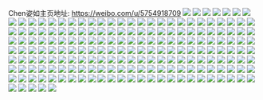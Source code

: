 Chen姿如主页地址: https://weibo.com/u/5754918709 
![](https://wx4.sinaimg.cn/mw2000/006ht3fvly1h9gepgpaowj329n30yb2b.jpg) 
![](https://wx4.sinaimg.cn/mw2000/006ht3fvly1h9gepett8fj329n30yhdv.jpg) 
![](https://wx4.sinaimg.cn/mw2000/006ht3fvly1h9e25t65yjj30ve15vn5x.jpg) 
![](https://wx4.sinaimg.cn/mw2000/006ht3fvly1h9e25vn18qj31sc2dshdu.jpg) 
![](https://wx4.sinaimg.cn/mw2000/006ht3fvly1h9ba7bue8xj32eo37kqv7.jpg) 
![](https://wx4.sinaimg.cn/mw2000/006ht3fvly1h9ai5tb2gqj30wr14bjy1.jpg) 
![](https://wx4.sinaimg.cn/mw2000/006ht3fvly1h97zeulo1ij32c034gb29.jpg) 
![](https://wx4.sinaimg.cn/mw2000/006ht3fvly1h97zevbcaoj32c035gb29.jpg) 
![](https://wx4.sinaimg.cn/mw2000/006ht3fvly1h97zespe07j32c034onpe.jpg) 
![](https://wx4.sinaimg.cn/mw2000/006ht3fvly1h93o49yflwj32c0340npe.jpg) 
![](https://wx4.sinaimg.cn/mw2000/006ht3fvly1h93o4bq9bqj32c03401ky.jpg) 
![](https://wx4.sinaimg.cn/mw2000/006ht3fvly1h93o4dkr4dj32c0340x6p.jpg) 
![](https://wx4.sinaimg.cn/mw2000/006ht3fvly1h93o4dzj38j30u0140anq.jpg) 
![](https://wx4.sinaimg.cn/mw2000/006ht3fvly1h931yhk9stj32c03401ky.jpg) 
![](https://wx4.sinaimg.cn/mw2000/006ht3fvly1h92am7o8xyj31sc2dsx6p.jpg) 
![](https://wx4.sinaimg.cn/mw2000/006ht3fvly1h92am8pd1ej32c03404qq.jpg) 
![](https://wx4.sinaimg.cn/mw2000/006ht3fvly1h90v3lvvzvj30u0140q7u.jpg) 
![](https://wx4.sinaimg.cn/mw2000/006ht3fvly1h90573srvzj324g2tynpd.jpg) 
![](https://wx4.sinaimg.cn/mw2000/006ht3fvly1h90572z8l8j32c0340qv5.jpg) 
![](https://wx4.sinaimg.cn/mw2000/006ht3fvly1h90576rw9wj32c03401l0.jpg) 
![](https://wx4.sinaimg.cn/mw2000/006ht3fvly1h9057a9rfdj32c0340e83.jpg) 
![](https://wx4.sinaimg.cn/mw2000/006ht3fvly1h905784e0mj32c0354u0z.jpg) 
![](https://wx4.sinaimg.cn/mw2000/006ht3fvly1h905793jsdj32c03404qq.jpg) 
![](https://wx4.sinaimg.cn/mw2000/006ht3fvly1h90574y7e4j32c03541l0.jpg) 
![](https://wx4.sinaimg.cn/mw2000/006ht3fvly1h90595vmvnj30tz13z7g4.jpg) 
![](https://wx4.sinaimg.cn/mw2000/006ht3fvly1h8xuwfxojyj327i2y0npf.jpg) 
![](https://wx4.sinaimg.cn/mw2000/006ht3fvly1h8xuwchxopj32c03407wi.jpg) 
![](https://wx4.sinaimg.cn/mw2000/006ht3fvly1h8wq75pizwj31sc2dskjl.jpg) 
![](https://wx4.sinaimg.cn/mw2000/006ht3fvly1h8wq74yuz5j31q52aunpd.jpg) 
![](https://wx4.sinaimg.cn/mw2000/006ht3fvly1h8n6108ggej30u01400zi.jpg) 
![](https://wx4.sinaimg.cn/mw2000/006ht3fvly1h8jv5hauxpj32dr36ckjn.jpg) 
![](https://wx4.sinaimg.cn/mw2000/006ht3fvly1h828x8h2v7j32c03401kz.jpg) 
![](https://wx4.sinaimg.cn/mw2000/006ht3fvly1h7zaw5xdv7j32c0340e83.jpg) 
![](https://wx4.sinaimg.cn/mw2000/006ht3fvly1h7rqiuiv0ej30u0141dnb.jpg) 
![](https://wx4.sinaimg.cn/mw2000/006ht3fvly1h7rqiv5ldcj30u0148qbc.jpg) 
![](https://wx4.sinaimg.cn/mw2000/006ht3fvly1h7rqitxh3zj30u0140gt0.jpg) 
![](https://wx4.sinaimg.cn/mw2000/006ht3fvly1h7rqiwa1jdj30u014046h.jpg) 
![](https://wx4.sinaimg.cn/mw2000/006ht3fvly1h7rqivou46j30u0140n3o.jpg) 
![](https://wx4.sinaimg.cn/mw2000/006ht3fvly1h7563vix0ij32c035in8o.jpg) 
![](https://wx4.sinaimg.cn/mw2000/006ht3fvly1h6sgblntujj30u0140drd.jpg) 
![](https://wx4.sinaimg.cn/mw2000/006ht3fvly1h6sgbmn0rnj31sc2ds1ky.jpg) 
![](https://wx4.sinaimg.cn/mw2000/006ht3fvly1h6rdvc9a71j33402c0x6q.jpg) 
![](https://wx4.sinaimg.cn/mw2000/006ht3fvly1h6rdvafsmxj320g2on7wi.jpg) 
![](https://wx4.sinaimg.cn/mw2000/006ht3fvly1h6rdvb04obj30ph0xyq3w.jpg) 
![](https://wx4.sinaimg.cn/mw2000/006ht3fvly1h6rdw73k9tj32c03400v6.jpg) 
![](https://wx4.sinaimg.cn/mw2000/006ht3fvly1h65dsrppibj30u0156jzt.jpg) 
![](https://wx4.sinaimg.cn/mw2000/006ht3fvly1h65dss4rp7j30u014awjn.jpg) 
![](https://wx4.sinaimg.cn/mw2000/006ht3fvly1h5kgio7m2pj325c2w7kjm.jpg) 
![](https://wx4.sinaimg.cn/mw2000/006ht3fvly1h5kgiqgi6hj321j2qdqv6.jpg) 
![](https://wx4.sinaimg.cn/mw2000/006ht3fvly1h5kgispw8vj31zz2p7npe.jpg) 
![](https://wx4.sinaimg.cn/mw2000/006ht3fvly1h5i8oouzkjj30u0140dn8.jpg) 
![](https://wx4.sinaimg.cn/mw2000/006ht3fvly1h5b0xdblkxj30tx13nnbs.jpg) 
![](https://wx4.sinaimg.cn/mw2000/006ht3fvly1h57t7vs9whj32c0340kjn.jpg) 
![](https://wx4.sinaimg.cn/mw2000/006ht3fvly1h57t7zs5f4j32c0340npe.jpg) 
![](https://wx4.sinaimg.cn/mw2000/006ht3fvly1h57t7yjismj32c0340qv7.jpg) 
![](https://wx4.sinaimg.cn/mw2000/006ht3fvly1h55dsdxmjtj329e3401ky.jpg) 
![](https://wx4.sinaimg.cn/mw2000/006ht3fvly1h55dsfqtxtj329e340npf.jpg) 
![](https://wx4.sinaimg.cn/mw2000/006ht3fvly1h55dsh55alj32c0340npe.jpg) 
![](https://wx4.sinaimg.cn/mw2000/006ht3fvly1h55dsiwxx3j32c0340kjm.jpg) 
![](https://wx4.sinaimg.cn/mw2000/006ht3fvly1h4pbwsjtr0j32c034uu0y.jpg) 
![](https://wx4.sinaimg.cn/mw2000/006ht3fvly1h4pbwqtpahj32bb340u0y.jpg) 
![](https://wx4.sinaimg.cn/mw2000/006ht3fvly1h4n1ljgv1dj325830tnpe.jpg) 
![](https://wx4.sinaimg.cn/mw2000/006ht3fvly1h4n1lkj12rj326x32hb2a.jpg) 
![](https://wx4.sinaimg.cn/mw2000/006ht3fvly1h4jje0d62aj32c033y1kz.jpg) 
![](https://wx4.sinaimg.cn/mw2000/006ht3fvly1h4idi0f50hj31qs2bpb2a.jpg) 
![](https://wx4.sinaimg.cn/mw2000/006ht3fvly1h4g3jhdn57j3299340qv7.jpg) 
![](https://wx4.sinaimg.cn/mw2000/006ht3fvly1h4g3jj2ea4j320g2qnu0y.jpg) 
![](https://wx4.sinaimg.cn/mw2000/006ht3fvly1h4g3jknmlwj32aw33t1ky.jpg) 
![](https://wx4.sinaimg.cn/mw2000/006ht3fvly1h4g3je69fsj31sc2dshdt.jpg) 
![](https://wx4.sinaimg.cn/mw2000/006ht3fvly1h4cl42mj8aj31qv2bthdu.jpg) 
![](https://wx4.sinaimg.cn/mw2000/006ht3fvly1h4cl3wm4sgj30yi0khdl6.jpg) 
![](https://wx4.sinaimg.cn/mw2000/006ht3fvly1h480ugs47zj328p2zke83.jpg) 
![](https://wx4.sinaimg.cn/mw2000/006ht3fvly1h480uhzdvoj32c0340qv5.jpg) 
![](https://wx4.sinaimg.cn/mw2000/006ht3fvly1h480ueul8ej32az340kjn.jpg) 
![](https://wx4.sinaimg.cn/mw2000/006ht3fvly1h480ujmsqwj32c0340b2b.jpg) 
![](https://wx4.sinaimg.cn/mw2000/006ht3fvly1h480uktw9ej329s311b2b.jpg) 
![](https://wx4.sinaimg.cn/mw2000/006ht3fvly1h480x2179zj32562wq4qq.jpg) 
![](https://wx4.sinaimg.cn/mw2000/006ht3fvly1h480wyv6pmj32c03407wj.jpg) 
![](https://wx4.sinaimg.cn/mw2000/006ht3fvly1h480x0exr2j32az34iqv6.jpg) 
![](https://wx4.sinaimg.cn/mw2000/006ht3fvly1h480x39fblj31sc2dsnpe.jpg) 
![](https://wx4.sinaimg.cn/mw2000/006ht3fvly1h480x4zowaj32c03407wj.jpg) 
![](https://wx4.sinaimg.cn/mw2000/006ht3fvly1h47o5yg8nxj32b2356x6q.jpg) 
![](https://wx4.sinaimg.cn/mw2000/006ht3fvly1h47o5xe98jj32c0340e82.jpg) 
![](https://wx4.sinaimg.cn/mw2000/006ht3fvly1h47o5v0xz3j30u01404a2.jpg) 
![](https://wx4.sinaimg.cn/mw2000/006ht3fvly1h47o6102voj32c0340qv7.jpg) 
![](https://wx4.sinaimg.cn/mw2000/006ht3fvly1h47o628nwcj32c0340u0z.jpg) 
![](https://wx4.sinaimg.cn/mw2000/006ht3fvly1h47o5ze4oaj31sc2dsnpd.jpg) 
![](https://wx4.sinaimg.cn/mw2000/006ht3fvly1h47o5uneduj31sc2dsu0x.jpg) 
![](https://wx4.sinaimg.cn/mw2000/006ht3fvly1h3v7qewk22j32c033yhdw.jpg) 
![](https://wx4.sinaimg.cn/mw2000/006ht3fvly1h3v7r5epsxj318g1n9e1f.jpg) 
![](https://wx4.sinaimg.cn/mw2000/006ht3fvly1h3v7q43itbj30tu13u7h7.jpg) 
![](https://wx4.sinaimg.cn/mw2000/006ht3fvly1h3v7qc8f2hj32c0340hdu.jpg) 
![](https://wx4.sinaimg.cn/mw2000/006ht3fvly1h3v7q7v5dvj32c0340b2a.jpg) 
![](https://wx4.sinaimg.cn/mw2000/006ht3fvly1h3u3ja9n36j32ad340npf.jpg) 
![](https://wx4.sinaimg.cn/mw2000/006ht3fvly1h3obgeofmwj318g18gapz.jpg) 
![](https://wx4.sinaimg.cn/mw2000/006ht3fvly1h3obgp61l8j32c02c0e81.jpg) 
![](https://wx4.sinaimg.cn/mw2000/006ht3fvly1h3n1o5njl7j30u0140112.jpg) 
![](https://wx4.sinaimg.cn/mw2000/006ht3fvly1h3j7qmpbhvj30u00u0gnt.jpg) 
![](https://wx4.sinaimg.cn/mw2000/006ht3fvly1h3g6ghl5lhj32c0340x6q.jpg) 
![](https://wx4.sinaimg.cn/mw2000/006ht3fvly1h3g6gg2qznj32c03401kz.jpg) 
![](https://wx4.sinaimg.cn/mw2000/006ht3fvly1h3g6gjzy42j31q82azu0x.jpg) 
![](https://wx4.sinaimg.cn/mw2000/006ht3fvly1h3g6gj0kcpj31sc2dshdt.jpg) 
![](https://wx4.sinaimg.cn/mw2000/006ht3fvly1h3g6gf51sjj31sc2ds7wi.jpg) 
![](https://wx4.sinaimg.cn/mw2000/006ht3fvly1h3g6gkn3x0j31sc2dshdt.jpg) 
![](https://wx4.sinaimg.cn/mw2000/006ht3fvly1h3g6ipcuwgj327m2zkkjn.jpg) 
![](https://wx4.sinaimg.cn/mw2000/006ht3fvly1h3g6immo2sj32c0340kjm.jpg) 
![](https://wx4.sinaimg.cn/mw2000/006ht3fvly1h3g6ingl73j30tu13utks.jpg) 
![](https://wx4.sinaimg.cn/mw2000/006ht3fvly1h233l2e0b4j329230gnpg.jpg) 
![](https://wx4.sinaimg.cn/mw2000/006ht3fvly1h233l41wdcj32a331g7wk.jpg) 
![](https://wx4.sinaimg.cn/mw2000/006ht3fvly1h233l0cvtpj327m2y8u0z.jpg) 
![](https://wx4.sinaimg.cn/mw2000/006ht3fvly1h233l5hfqij329530thdw.jpg) 
![](https://wx4.sinaimg.cn/mw2000/006ht3fvly1h233l8bm1cj31sc2ds7wi.jpg) 
![](https://wx4.sinaimg.cn/mw2000/006ht3fvly1h233la0c5fj32c0340u10.jpg) 
![](https://wx4.sinaimg.cn/mw2000/006ht3fvly1h233l7f1ekj32c0340e83.jpg) 
![](https://wx4.sinaimg.cn/mw2000/006ht3fvly1h16p78n188j31sg2dsb29.jpg) 
![](https://wx4.sinaimg.cn/mw2000/006ht3fvly1h16p7b4celj32ai3404qq.jpg) 
![](https://wx4.sinaimg.cn/mw2000/006ht3fvly1h16p780j16j31sg2ds7wh.jpg) 
![](https://wx4.sinaimg.cn/mw2000/006ht3fvly1h16p7bgsumj30u014048i.jpg) 
![](https://wx4.sinaimg.cn/mw2000/006ht3fvly1h16p7a69h9j31wg2phhdt.jpg) 
![](https://wx4.sinaimg.cn/mw2000/006ht3fvly1h16p79c5h3j31sc2dsnpd.jpg) 
![](https://wx4.sinaimg.cn/mw2000/006ht3fvly1h0ejwhxtbjj32ar33z7wj.jpg) 
![](https://wx4.sinaimg.cn/mw2000/006ht3fvly1h0ejwif20ej30u0140aju.jpg) 
![](https://wx4.sinaimg.cn/mw2000/006ht3fvly1h0ejwjh89vj32a934i7wk.jpg) 
![](https://wx4.sinaimg.cn/mw2000/006ht3fvly1h0ejwgou1vj30vc15sjyh.jpg) 
![](https://wx4.sinaimg.cn/mw2000/006ht3fvly1h0ejwkdwlqj31sc2ds4qq.jpg) 
![](https://wx4.sinaimg.cn/mw2000/006ht3fvly1h0ejwksgcgj30u013ydrw.jpg) 
![](https://wx4.sinaimg.cn/mw2000/006ht3fvly1gz1xd5f34dj31sc2dsx6p.jpg) 
![](https://wx4.sinaimg.cn/mw2000/006ht3fvly1gxa1mbf3klj32c03407wj.jpg) 
![](https://wx4.sinaimg.cn/mw2000/006ht3fvly1gxa1maa8jyj32c0340hdx.jpg) 
![](https://wx4.sinaimg.cn/mw2000/006ht3fvly1gxa1md1o42j30u0140k2f.jpg) 
![](https://wx4.sinaimg.cn/mw2000/006ht3fvly1gxa1mamoksj30u0140143.jpg) 
![](https://wx4.sinaimg.cn/mw2000/006ht3fvly1gkx3dq382aj30u00u0tbq.jpg) 
![](https://wx4.sinaimg.cn/mw2000/006ht3fvly1gkx3dnjnmzj31421hc7sg.jpg) 
![](https://wx4.sinaimg.cn/mw2000/006ht3fvly1gkx3dodcsij30v915o13i.jpg) 
![](https://wx4.sinaimg.cn/mw2000/006ht3fvly1gkx3dp6npwj32c02c04qq.jpg) 
![](https://wx4.sinaimg.cn/mw2000/006ht3fvly1gjhvqh4po2j32c02c07wi.jpg) 
![](https://wx4.sinaimg.cn/mw2000/006ht3fvly1gjhvqlrv1lj329a299e82.jpg) 
![](https://wx4.sinaimg.cn/mw2000/006ht3fvly1gjhvqw48ylj31sg2ds1ky.jpg) 
![](https://wx4.sinaimg.cn/mw2000/006ht3fvly1gjhvr4a8ilj31sg2dskjl.jpg) 
![](https://wx4.sinaimg.cn/mw2000/006ht3fvly1gjhvqzu1waj31nv27tkjl.jpg) 
![](https://wx4.sinaimg.cn/mw2000/006ht3fvly1gjhvqpwazxj31sg2dshdt.jpg) 
![](https://wx4.sinaimg.cn/mw2000/006ht3fvly1gi0sn094a4j31sg1sgb29.jpg) 
![](https://wx4.sinaimg.cn/mw2000/006ht3fvly1gi0smyizicj31sg1sge81.jpg) 
![](https://wx4.sinaimg.cn/mw2000/006ht3fvly1ggyw7s4qtvj32c03401kx.jpg) 
![](https://wx4.sinaimg.cn/mw2000/006ht3fvly1gevkl0w2doj32ar2tr1kz.jpg) 
![](https://wx4.sinaimg.cn/mw2000/006ht3fvly1gevkl685n9j324g3404qr.jpg) 
![](https://wx4.sinaimg.cn/mw2000/006ht3fvly1gevkl7i43vj31o01rp4qp.jpg) 
![](https://wx4.sinaimg.cn/mw2000/006ht3fvly1gevkl811znj30v90th4f3.jpg) 
![](https://wx4.sinaimg.cn/mw2000/006ht3fvly1ge3obmg6nsj30u00uogxj.jpg) 
![](https://wx4.sinaimg.cn/mw2000/006ht3fvly1gdj9xok0hgj32801o07wh.jpg) 
![](https://wx4.sinaimg.cn/mw2000/006ht3fvly1gdj9xraqv8j32c02c0b2b.jpg) 
![](https://wx4.sinaimg.cn/mw2000/006ht3fvly1gd9jud5vorj31sg1sg1kx.jpg) 
![](https://wx4.sinaimg.cn/mw2000/006ht3fvly1gd9juexg1wj32c02c0b2b.jpg) 
![](https://wx4.sinaimg.cn/mw2000/006ht3fvly1gd9judhglej30ta0ta7do.jpg) 
![](https://wx4.sinaimg.cn/mw2000/006ht3fvly1gd9jucrpkwj30v912779q.jpg) 
![](https://wx4.sinaimg.cn/mw2000/006ht3fvly1gcxynmvwv7j30u00pvq8m.jpg) 
![](https://wx4.sinaimg.cn/mw2000/006ht3fvly1gcxyomxwk0j31sg2dse81.jpg) 
![](https://wx4.sinaimg.cn/mw2000/006ht3fvly1gcxynok8kcj31sg2dse81.jpg) 
![](https://wx4.sinaimg.cn/mw2000/006ht3fvly1gcxynnp7umj329r1wju0z.jpg) 
![](https://wx4.sinaimg.cn/mw2000/006ht3fvly1gcgmbwp36dj32c0340x6t.jpg) 
![](https://wx4.sinaimg.cn/mw2000/006ht3fvly1gcgmbuw5kmj31jb1s24qq.jpg) 
![](https://wx4.sinaimg.cn/mw2000/006ht3fvly1gcdc51n79gj31o0280qv5.jpg) 
![](https://wx4.sinaimg.cn/mw2000/006ht3fvly1gc117n3ifnj313s16mgy7.jpg) 
![](https://wx4.sinaimg.cn/mw2000/006ht3fvly1gby4sgui1ej31sg1sg4qp.jpg) 
![](https://wx4.sinaimg.cn/mw2000/b10c1bc2ly1gby30r3z0ug20c80c8420.jpg) 
![](https://wx4.sinaimg.cn/mw2000/b10c1bc2ly1gbw3x54x3wg20c80bhn0f.jpg) 
![](https://wx4.sinaimg.cn/mw2000/966f1ac6ly1g8mxni5usjg2050050n3l.jpg) 
![](https://wx4.sinaimg.cn/mw2000/006ht3fvly1gbtwzuhfimj32c02c0npf.jpg) 
![](https://wx4.sinaimg.cn/mw2000/006ht3fvly1gbtwztgwqlj32c028d1ky.jpg) 
![](https://wx4.sinaimg.cn/mw2000/006ht3fvly1gbtwzl1ueyj32c02c0hdu.jpg) 
![](https://wx4.sinaimg.cn/mw2000/006ht3fvly1gbtwzvg1loj32c0287x6p.jpg) 
![](https://wx4.sinaimg.cn/mw2000/006ht3fvly1gbtwy9i6gtj32c02c0u0x.jpg) 
![](https://wx4.sinaimg.cn/mw2000/006ht3fvly1gblsrm44rwj30rm0v9790.jpg) 
![](https://wx4.sinaimg.cn/mw2000/006ht3fvly1gaejw2mpwaj30u01400v2.jpg) 
![](https://wx4.sinaimg.cn/mw2000/006ht3fvly1gaejw2zf5ej30u00u0n0m.jpg) 
![](https://wx4.sinaimg.cn/mw2000/006ht3fvly1g6sjdujatoj31o01o07wh.jpg) 
![](https://wx4.sinaimg.cn/mw2000/006ht3fvly1g6sjcys0dqj32242c07wi.jpg) 
![](https://wx4.sinaimg.cn/mw2000/006ht3fvly1g6sjdsrtzej32c02c01kx.jpg) 
![](https://wx4.sinaimg.cn/mw2000/006ht3fvly1g6sjer0kplj31sg2ds1kx.jpg) 
![](https://wx4.sinaimg.cn/mw2000/006ht3fvly1g5kjz6h1wuj32c02c0qv5.jpg) 
![](https://wx4.sinaimg.cn/mw2000/006ht3fvly1g52uw0xqxdj32c02c0npd.jpg) 
![](https://wx4.sinaimg.cn/mw2000/006ht3fvly1g52uw2bdnwj32c02c0kjl.jpg) 
![](https://wx4.sinaimg.cn/mw2000/006ht3fvly1g52uw3n0dyj32c02c0kjl.jpg) 
![](https://wx4.sinaimg.cn/mw2000/006ht3fvly1g52uw4d7n6j32c02c0npd.jpg) 
![](https://wx4.sinaimg.cn/mw2000/006ht3fvly1g52uw5b9nxj32c02c0npd.jpg) 
![](https://wx4.sinaimg.cn/mw2000/006ht3fvly1g52uxk99g2j30hs0iadgm.jpg) 
![](https://wx4.sinaimg.cn/mw2000/006ht3fvly1g523fb7fesj31sg2ds1kz.jpg) 
